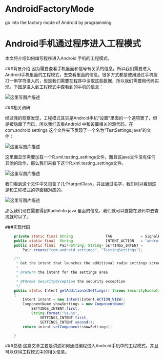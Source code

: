 # AndroidFactoryMode
go into the factory mode of Android by programming 
# Android手机通过程序进入工程模式


本文将介绍如何编写程序进入Android 手机的工程模式。


###背景介绍
因为需要查看手机里面和信号有关系的信息，所以我们需要进入Android手机里面的工程模式，去查看里面的信息。很多方式都是使用通过手机拨打一串字符进入的，但是我们需要在程序中读取这些数据，所以我们需要用代码实现。下图是进入到工程模式中查看到的手机的信息：

![这里写图片描述](http://img.blog.csdn.net/20150409091832316)



###相关调研

经过我的观察发现，工程模式其实是Android手机“设置”里面的一个选项罢了，但是被隐藏了而已，所以我们去看Android 中和设置相关的源代码，在com.android.settings 这个文件夹下发现了一个名为“TestSettings.java”的文件：

![这里写图片描述](http://img.blog.csdn.net/20150409091815577)

这里面显示需要加载一个R.xml.testing_settings文件，而且该java文件没有任何其他的动作，那么我们来看下这个R.xml.testing_settings文件。

![这里写图片描述](http://img.blog.csdn.net/20150409091758276)

我们看到这个文件中又包含了几个targetClass，并且通过名字，我们可以看到这是和工程模式的界面相对应的。

![这里写图片描述](http://img.blog.csdn.net/20150409091744845)

那么我们现在需要得到RadioInfo.java 里面的信息，我们就可以直接在源码中去查找就可以了。


###实现代码
```	java
    private static final String               TAG             = SignalHelpers.class.getSimpleName();
    public static final  String               INTENT_ACTION   = "android.intent.action.MAIN";
    public static final  Pair<String, String> SETTINGS_INTENT =
        Pair.create("com.android.settings", "TestingSettings");

    /**
     * Get the intent that launches the additional radio settings screen
     *
     * @return the intent for the settings area
     *
     * @throws SecurityException the security exception
     */
    public static Intent getAdditionalSettings() throws SecurityException
    {
        Intent intent = new Intent(Intent.ACTION_VIEW);
        ComponentName showSettings = new ComponentName(
            SETTINGS_INTENT.first,
            String.format("%s.%s",
                SETTINGS_INTENT.first,
                SETTINGS_INTENT.second));
        return intent.setComponent(showSettings);
        
    }
```

###总结
这篇文章主要是讲述如何通过编程进入Android手机中的工程模式，并且可以获得工程模式中的相关信息。

